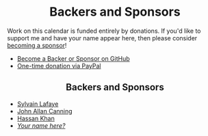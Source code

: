 <h1 align="center">Backers and Sponsors</h1>

Work on this calendar is funded entirely by donations. If you'd like to support me and have your name appear here, then please consider [becoming a sponsor](https://github.com/users/mattlewis92/sponsorship)!

- [Become a Backer or Sponsor on GitHub](https://github.com/users/mattlewis92/sponsorship)
- [One-time donation via PayPal](https://www.paypal.me/mattlewis92)

<h2 align="center">Backers and Sponsors</h2>

- [Sylvain Lafaye](https://github.com/sylvain-fr)
- [John Allan Canning](https://github.com/jcanning)
- [Hassan Khan](https://github.com/Khanbhai1990)
- [_Your name here?_](https://github.com/users/mattlewis92/sponsorship)
